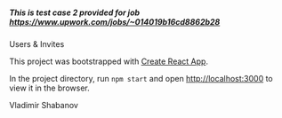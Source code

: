 ##### This is test case 2 provided for job https://www.upwork.com/jobs/~014019b16cd8862b28

Users & Invites

This project was bootstrapped with [Create React App](https://github.com/facebook/create-react-app).

In the project directory, run `npm start` and open [http://localhost:3000](http://localhost:3000) to view it in the browser.


Vladimir Shabanov
